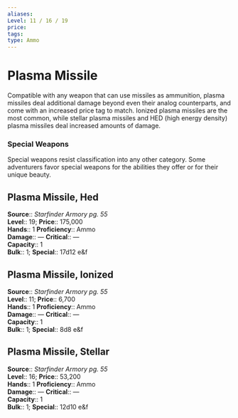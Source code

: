 ```yaml
---
aliases: 
Level: 11 / 16 / 19
price: 
tags: 
type: Ammo
---
```


# Plasma Missile

Compatible with any weapon that can use missiles as ammunition, plasma missiles deal additional damage beyond even their analog counterparts, and come with an increased price tag to match. Ionized plasma missiles are the most common, while stellar plasma missiles and HED (high energy density) plasma missiles deal increased amounts of damage.

### Special Weapons

Special weapons resist classification into any other category. Some adventurers favor special weapons for the abilities they offer or for their unique beauty.  

## Plasma Missile, Hed

**Source**:: _Starfinder Armory pg. 55_  
**Level**:: 19;
**Price**:: 175,000  
**Hands**:: 1
**Proficiency**:: Ammo  
**Damage**:: —
**Critical**:: —  
**Capacity**:: 1  
**Bulk**:: 1;
**Special**:: 17d12 e&f

## Plasma Missile, Ionized

**Source**:: _Starfinder Armory pg. 55_  
**Level**:: 11;
**Price**:: 6,700  
**Hands**:: 1
**Proficiency**:: Ammo  
**Damage**:: —
**Critical**:: —  
**Capacity**:: 1  
**Bulk**:: 1;
**Special**:: 8d8 e&f

## Plasma Missile, Stellar

**Source**:: _Starfinder Armory pg. 55_  
**Level**:: 16;
**Price**:: 53,200  
**Hands**:: 1
**Proficiency**:: Ammo  
**Damage**:: —
**Critical**:: —  
**Capacity**:: 1  
**Bulk**:: 1;
**Special**:: 12d10 e&f
